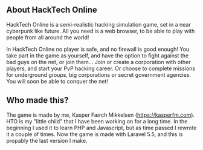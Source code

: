 ## About HackTech Online

HackTech Online is a semi-realistic hacking simulation game, set in a near cyberpunk like future.
All you need is a web browser, to be able to play with people from all around the world!

In HackTech Online no player is safe, and no firewall is good enough! You take part in the game as yourself, and have the option to fight against the bad guys on the net, or join them... Join or create a corporation with other players, and start your PvP hacking career. Or choose to complete missions for underground groups, big corporations or secret government agencies.
You will soon be able to conquer the net!

## Who made this?

The game is made by me, Kasper Færch Mikkelsen (https://kasperfm.com).
HTO is my "little child" that I have been working on for a long time. In the beginning I used it to learn PHP and Javascript, but as time passed I rewrote it a couple of times. Now the game is made with Laravel 5.5, and this is propably the last version I make.